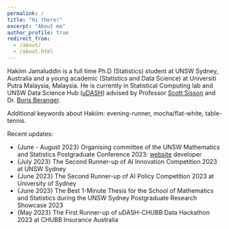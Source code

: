 ```yaml
---
permalink: /
title: "Hi there!"
excerpt: "About me"
author_profile: true
redirect_from: 
  - /about/
  - /about.html
---
```


Hakiim Jamaluddin is a full time Ph.D (Statistics) student at UNSW Sydney, Australia and a young academic (Statistics and Data Science) at Universiti Putra Malaysia, Malaysia. He is currently in Statistical Computing lab and UNSW Data Science Hub ([uDASH](https://www.science.unsw.edu.au/engagement/data-science-hub)) advised by Professor [Scott Sisson](https://web.maths.unsw.edu.au/~scott/Welcome.html) and Dr. [Boris Beranger](https://www.borisberanger.com).


Additional keywords about Hakiim: evening-runner, mocha/flat-white, table-tennis.

Recent updates:
* {June - August 2023} Organising committee of the UNSW Mathematics and Statistics Postgraduate Conference 2023: [website](https://unswmathstatspgconf2023.github.io/) developer
* {July 2023} The Second Runner-up of AI Innovation Competition 2023 at UNSW Sydney
* {June 2023} The Second Runner-up of AI Policy Competition 2023 at University of Sydney
* {June 2023} The Best 1-Minute Thesis for the School of Mathematics and Statistics during the UNSW Sydney Postgraduate Research Showcase 2023
* {May 2023} The First Runner-up of uDASH-CHUBB Data Hackathon 2023 at CHUBB Insurance Australia
